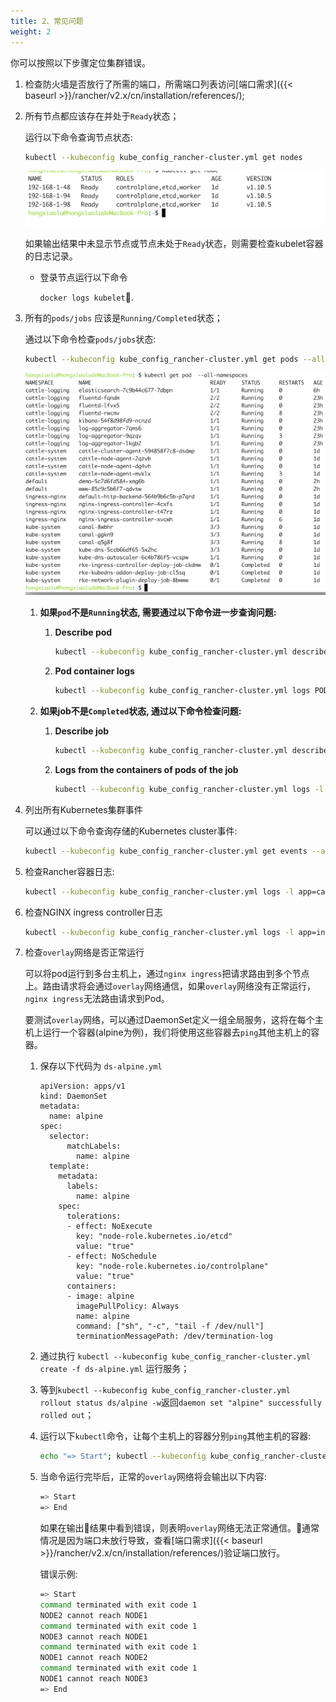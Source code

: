 ```yaml
---
title: 2、常见问题
weight: 2 
---
```


你可以按照以下步骤定位集群错误。

1. 检查防火墙是否放行了所需的端口，所需端口列表访问[端口需求]({{< baseurl >}}/rancher/v2.x/cn/installation/references/);

2. 所有节点都应该存在并处于`Ready`状态；

    运行以下命令查询节点状态:

    ```bash
    kubectl --kubeconfig kube_config_rancher-cluster.yml get nodes
    ```
    ![image-20180719143000678](_index.assets/image-20180719143000678.png)

    如果输出结果中未显示节点或节点未处于`Ready`状态，则需要检查kubelet容器的日志记录。

    - 登录节点运行以下命令

        `docker logs kubelet`.

3. 所有的`pods/jobs` 应该是`Running/Completed`状态；

    通过以下命令检查`pods/jobs`状态:

    ```bash
    kubectl --kubeconfig kube_config_rancher-cluster.yml get pods --all-namespaces
    ```
    ![image-20180719143121419](_index.assets/image-20180719143121419.png)

    1. **如果`pod`不是`Running`状态, 需要通过以下命令进一步查询问题:**

        1. **Describe pod**

            ```bash
            kubectl --kubeconfig kube_config_rancher-cluster.yml describe pod POD_NAME -n NAMESPACE
            ```

        2. **Pod container logs**

            ```bash
            kubectl --kubeconfig kube_config_rancher-cluster.yml logs POD_NAME -n NAMESPACE
            ```
    2. **如果job不是`Completed`状态, 通过以下命令检查问题:**

        1. **Describe job**

            ```bash
            kubectl --kubeconfig kube_config_rancher-cluster.yml describe job JOB_NAME -n NAMESPACE
            ```

        2. **Logs from the containers of pods of the job**

            ```bash
            kubectl --kubeconfig kube_config_rancher-cluster.yml logs -l job-name=JOB_NAME -n NAMESPACE
            ```

4. 列出所有Kubernetes集群事件

    可以通过以下命令查询存储的Kubernetes cluster事件:

    ```bash
    kubectl --kubeconfig kube_config_rancher-cluster.yml get events --all-namespaces
    ```

5. 检查Rancher容器日志:

    ```bash
    kubectl --kubeconfig kube_config_rancher-cluster.yml logs -l app=cattle -n cattle-system
    ```

6. 检查NGINX ingress controller日志

    ```bash
    kubectl --kubeconfig kube_config_rancher-cluster.yml logs -l app=ingress-nginx -n ingress-nginx
    ```

7. 检查`overlay`网络是否正常运行

    可以将pod运行到多台主机上，通过`nginx ingress`把请求路由到多个节点上。路由请求将会通过`overlay`网络通信，如果`overlay`网络没有正常运行，`nginx ingress`无法路由请求到Pod。

    要测试`overlay`网络，可以通过DaemonSet定义一组全局服务，这将在每个主机上运行一个容器(alpine为例)，我们将使用这些容器去`ping`其他主机上的容器。

    1. 保存以下代码为 `ds-alpine.yml`

        ```
        apiVersion: apps/v1
        kind: DaemonSet
        metadata:
          name: alpine
        spec:
          selector:
              matchLabels:
                name: alpine
          template:
            metadata:
              labels:
                name: alpine
            spec:
              tolerations:
              - effect: NoExecute
                key: "node-role.kubernetes.io/etcd"
                value: "true"
              - effect: NoSchedule
                key: "node-role.kubernetes.io/controlplane"
                value: "true"
              containers:
              - image: alpine
                imagePullPolicy: Always
                name: alpine
                command: ["sh", "-c", "tail -f /dev/null"]
                terminationMessagePath: /dev/termination-log
        ```

    2. 通过执行 `kubectl --kubeconfig kube_config_rancher-cluster.yml create -f ds-alpine.yml` 运行服务；

    3. 等到`kubectl --kubeconfig kube_config_rancher-cluster.yml rollout status ds/alpine -w`返回`daemon set "alpine" successfully rolled out`；

    4. 运行以下`kubectl`命令，让每个主机上的容器分别`ping`其他主机的容器:

        ```bash
        echo "=> Start"; kubectl --kubeconfig kube_config_rancher-cluster.yml get pods -l name=alpine -o jsonpath='{range .items[*]}{@.metadata.name}{" "}{@.spec.nodeName}{"\n"}{end}' | while read spod shost; do kubectl --kubeconfig kube_config_rancher-cluster.yml get pods -l name=alpine -o jsonpath='{range .items[*]}{@.status.podIP}{" "}{@.spec.nodeName}{"\n"}{end}' | while read tip thost; do kubectl --kubeconfig kube_config_rancher-cluster.yml --request-timeout='10s' exec $spod -- /bin/sh -c "ping -c2 $tip > /dev/null 2>&1"; RC=$?; if [ $RC -ne 0 ]; then echo $shost cannot reach $thost; fi; done; done; echo "=> End"
        ```

    5. 当命令运行完毕后，正常的`overlay`网络将会输出以下内容:

        ```bash
        => Start
        => End
        ```

        如果在输出结果中看到错误，则表明`overlay`网络无法正常通信。通常情况是因为端口未放行导致，查看[端口需求]({{< baseurl >}}/rancher/v2.x/cn/installation/references/)验证端口放行。

        错误示例:

        ```bash
        => Start
        command terminated with exit code 1
        NODE2 cannot reach NODE1
        command terminated with exit code 1
        NODE3 cannot reach NODE1
        command terminated with exit code 1
        NODE1 cannot reach NODE2
        command terminated with exit code 1
        NODE1 cannot reach NODE3
        => End
        ```
